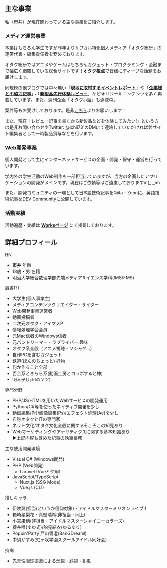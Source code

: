 ## 主な事業

私（市井）が現在関わっている主な事業をご紹介します。

### メディア運営事業

本業はもちろん学生ですが昨年よりサブカル特化個人メディア「オタク総研」の運営代表・編集責任者を務めております。

オタク総研ではアニメやゲームはもちろんガジェット・プログラミング・金融まで幅広く網羅している総合サイトです！**オタク視点**で皆様にディープな話題をお届けします。

同規模の他ブログでは中々無い「[**現地に取材するイベントレポート**](https://0115765.com/archives/5908)」や「[**企業様との協力記事**](https://0115765.com/archives/6424)」・「[**新製品先行体験レビュー**](https://0115765.com/archives/5844)」などオリジナルコンテンツを多く掲載しています。また、週刊企画「オタク小話」も連載中。

案件等もお受けしております。是非[こちら](https://0115765.com/contact)よりお願いします！

また、現在「レビュー記事を書くから新製品などを体験してみたい!」という方は是非お問い合わせやTwitter: @ichii731のDMにて連絡していただければ弊サイト編集者として一時製品貸与などを行います。

### Web開発事業

個人開発として主にインターネットサービスの企画・開発・保守・運営を行っています。

学内外の学生活動のWeb制作も一部担当していますが、当方の企画したアプリケーションの開発がメインです。現在はご依頼等はご遠慮しておりますm(_ _)m

また、開発コミュニティの一環として日本語技術記事をQiita・Zennに、英語技術記事をDEV Communityに公開しています。

### 活動実績

活動遍歴・実績は **[Worksページ](/works)** にて掲載しております。

## 詳細プロフィール
HN
- **市井**
年齢
- 18歳・男
在籍
- 明治大学総合数理学部先端メディアサイエンス学科(IMS/FMS)

肩書(?)
- 大学生(個人事業主)  
- メディアコンテンツクリエイター・ライター  
- Web開発事業運営者  
- 動画投稿者  
- 二次元オタク・アイマスP  
- 情報処理学会会員  
- 元Mac信者のWindows信者  
- 元バンドリーマー・ラブライバー
趣味
- オタク系全般（アニメ視聴・ソシャゲ…）  
- 自作PCを含むガジェット  
- 鉄道(ほんのちょっと)
好物
- 何か作ること全部  
- 百合系ときらら系(動画工房とコラボすると神)
- 明太子(九州のヤツ)

専門分野
- PHP/JS/HTMLを用いたWebサービスの開発運用  
- Python/C#等を使ったネイティブ開発を少し  
- 動画編集(Pr)/画像編集(Ps)/エフェクト処理(Ae)を少し  
- 自称オタクとITの専門家  
- ネット文化/オタク文化全般に関するそこそこの知見あり  
- Webマーケティングやアナリティクスに関する基本知識あり  
▶上記内容も含めた記事の執筆業務

主な使用開発環境
- Visual C# (Windows開発)
- PHP (Web開発)
  - Laravel (Vueと使用)
- JavaScript/TypeScript
  - Nuxt.js (SSG Mode)
  - Vue.js (CLI)

推しキャラ
- 伊吹翼(担当(というか信仰対象)・アイドルマスターミリオンライブ!)
- 箱崎星梨花・真壁瑞希(非担当・同上)
- 小宮果穂(非担当・アイドルマスターシャイニーカラーズ)
- 櫟井唯(ゆゆ式)/船見結衣(ゆるゆり)  
- Poppin'Party 戸山香澄(BanGDream!)  
- 中須かすみ(虹ヶ咲学園スクールアイドル同好会)

持病
- 先天性眼球振盪による弱視・斜視・乱視
